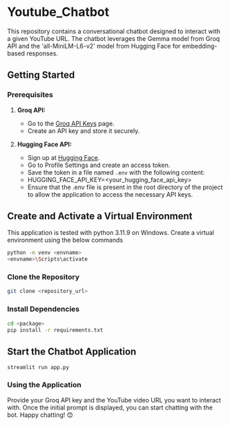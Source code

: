 # Youtube_Chatbot

This repository contains a conversational chatbot designed to interact with a given YouTube URL. The chatbot leverages the Gemma model from Groq API and the 'all-MiniLM-L6-v2' model from Hugging Face for embedding-based responses.

## Getting Started

### Prerequisites

1. **Groq API:**
   - Go to the [Groq API Keys](https://console.groq.com/keys) page.
   - Create an API key and store it securely.

2. **Hugging Face API:**
   - Sign up at [Hugging Face](https://huggingface.co/).
   - Go to Profile Settings and create an access token.
   - Save the token in a file named `.env` with the following content:
   - HUGGING_FACE_API_KEY=<your_hugging_face_api_key>
   - Ensure that the .env file is present in the root directory of the project to allow the application to access the necessary API keys.


## Create and Activate a Virtual Environment
This application is tested with python 3.11.9 on Windows. Create a virtual environment using the below commands
   ```bash
   python -m venv <envname>
   <envname>\Scripts\activate
```

### Clone the Repository

```bash
git clone <repository_url>
```

### Install Dependencies
```bash
cd <package>
pip install -r requirements.txt
```

## Start the Chatbot Application
`streamlit run app.py`

### Using the Application
Provide your Groq API key and the YouTube video URL you want to interact with.
Once the initial prompt is displayed, you can start chatting with the bot.
Happy chatting! 😊

